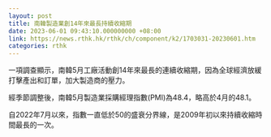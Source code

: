 ```yaml
---
layout: post
title: 南韓製造業創14年來最長持續收縮期
date: 2023-06-01 09:43:10.000000000 +08:00
link: https://news.rthk.hk/rthk/ch/component/k2/1703031-20230601.htm
categories: rthk
---
```


一項調查顯示，南韓5月工廠活動創14年來最長的連續收縮期，因為全球經濟放緩打擊產出和訂單，加大製造商的壓力。

經季節調整後，南韓5月製造業採購經理指數(PMI)為48.4，略高於4月的48.1。

自2022年7月以來，指數一直低於50的盛衰分界線，是2009年初以來持續收縮時間最長的一次。
